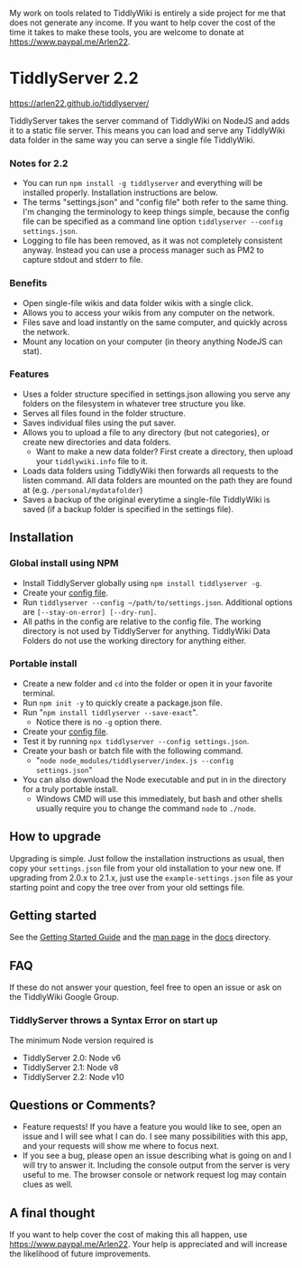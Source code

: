 My work on tools related to TiddlyWiki is entirely a side project for me that does not generate any income. If you want to help cover the cost of the time it takes to make these tools, you are welcome to donate at https://www.paypal.me/Arlen22. 

# TiddlyServer 2.2

https://arlen22.github.io/tiddlyserver/

TiddlyServer takes the server command of TiddlyWiki on NodeJS and adds it to a static file server. This means you can load and serve any TiddlyWiki data folder in the same way you can serve a single file TiddlyWiki. 

### Notes for 2.2

- You can run `npm install -g tiddlyserver` and everything will be installed properly. Installation instructions are below.
- The terms "settings.json" and "config file" both refer to the same thing. I'm changing the terminology to keep things simple, because the config file can be specified as a command line option `tiddlyserver --config settings.json`.
- Logging to file has been removed, as it was not completely consistent anyway. Instead you can use a process manager such as PM2 to capture stdout and stderr to file. 

### Benefits

* Open single-file wikis and data folder wikis with a single click.
* Allows you to access your wikis from any computer on the network. 
* Files save and load instantly on the same computer, and quickly across the network.
* Mount any location on your computer (in theory anything NodeJS can stat).

### Features
 - Uses a folder structure specified in settings.json allowing you serve any folders on the filesystem in whatever tree structure you like.
 - Serves all files found in the folder structure.
 - Saves individual files using the put saver.
 - Allows you to upload a file to any directory (but not categories), or create new directories and data folders. 
   - Want to make a new data folder? First create a directory, then upload your `tiddlywiki.info` file to it.
 - Loads data folders using TiddlyWiki then forwards all requests to the listen command. All data folders are mounted on the path they are found at (e.g. `/personal/mydatafolder`)
 - Saves a backup of the original everytime a single-file TiddlyWiki is saved (if a backup folder is specified in the settings file).

## Installation

### Global install using NPM

 - Install TiddlyServer globally using `npm install tiddlyserver -g`. 
 - Create your [config file](https://arlen22.github.io/tiddlyserver/docs/settingsjson).
 - Run `tiddlyserver --config ~/path/to/settings.json`. Additional options are `[--stay-on-error] [--dry-run]`.
 - All paths in the config are relative to the config file. The working directory is not used by TiddlyServer for anything. TiddlyWiki Data Folders do not use the working directory for anything either. 

### Portable install

- Create a new folder and `cd` into the folder or open it in your favorite terminal. 
- Run `npm init -y` to quickly create a package.json file. 
- Run "`npm install tiddlyserver --save-exact`".
  - Notice there is no `-g` option there.
- Create your [config file](https://arlen22.github.io/tiddlyserver/docs/settingsjson).
- Test it by running `npx tiddlyserver --config settings.json`.
- Create your bash or batch file with the following command.
  - "`node node_modules/tiddlyserver/index.js --config settings.json`"
- You can also download the Node executable and put in in the directory for a truly portable install.
  - Windows CMD will use this immediately, but bash and other shells usually require you to change the command `node` to `./node`. 

## How to upgrade

Upgrading is simple. Just follow the installation instructions as usual, then copy your `settings.json` file from your old installation to your new one. If upgrading from 2.0.x to 2.1.x, just use the `example-settings.json` file as your starting point and copy the tree over from your old settings file. 

## Getting started

See the [Getting Started Guide][getting-started-guide] and the [man page][man-page] in
the [docs][docs] directory.

[getting-started-guide]: https://github.com/phlummox-patches/TiddlyServer/blob/v2.2/docs/gettingstarted.md
[man-page]: https://github.com/phlummox-patches/TiddlyServer/blob/v2.2/docs/man-page.md
[docs]: https://github.com/phlummox-patches/TiddlyServer/tree/v2.2/docs

## FAQ

If these do not answer your question, feel free to open an issue or ask on the TiddlyWiki Google Group.

### TiddlyServer throws a Syntax Error on start up

The minimum Node version required is 

- TiddlyServer 2.0: Node v6
- TiddlyServer 2.1: Node v8
- TiddlyServer 2.2: Node v10

## Questions or Comments?
 - Feature requests! If you have a feature you would like to see, open an issue and I will see what I can do. I see many possibilities with this app, and your requests will show me where to focus next.
 - If you see a bug, please open an issue describing what is going on and I will try to answer it. Including the console output from the server is very useful to me. The browser console or network request log may contain clues as well. 

## A final thought

If you want to help cover the cost of making this all happen, use https://www.paypal.me/Arlen22. Your help is appreciated and will increase the likelihood of future improvements.
